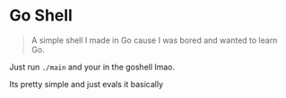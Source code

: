 # Go Shell

> A simple shell I made in Go cause I was bored and wanted to learn Go.

Just run `./main` and your in the goshell lmao.

Its pretty simple and just evals it basically
